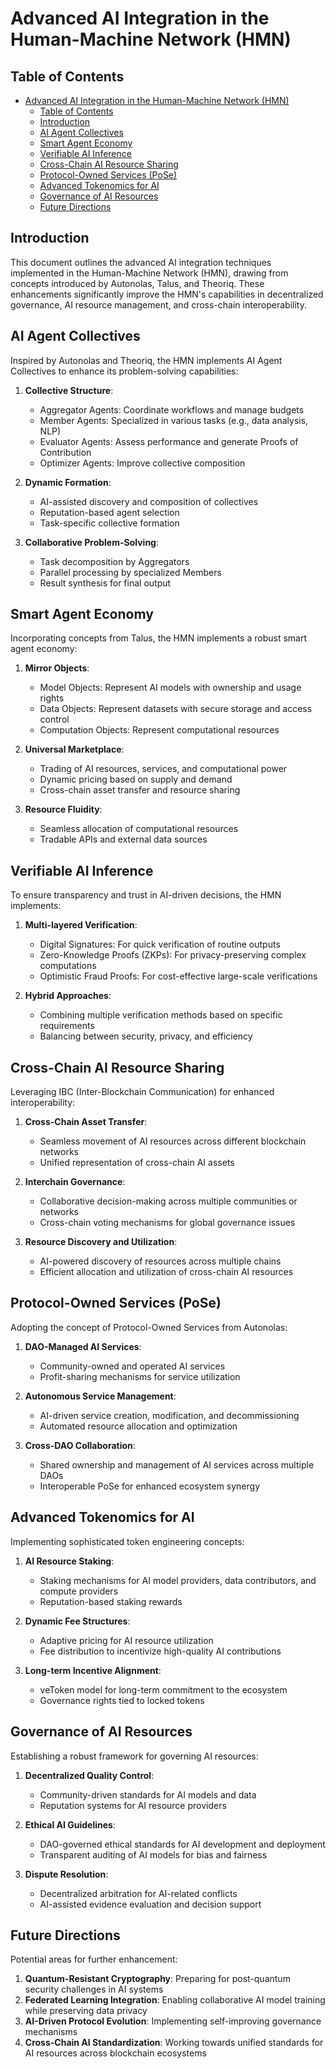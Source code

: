 # Advanced AI Integration in the Human-Machine Network (HMN)

## Table of Contents

- [Advanced AI Integration in the Human-Machine Network (HMN)](#advanced-ai-integration-in-the-human-machine-network-hmn)
  - [Table of Contents](#table-of-contents)
  - [Introduction](#introduction)
  - [AI Agent Collectives](#ai-agent-collectives)
  - [Smart Agent Economy](#smart-agent-economy)
  - [Verifiable AI Inference](#verifiable-ai-inference)
  - [Cross-Chain AI Resource Sharing](#cross-chain-ai-resource-sharing)
  - [Protocol-Owned Services (PoSe)](#protocol-owned-services-pose)
  - [Advanced Tokenomics for AI](#advanced-tokenomics-for-ai)
  - [Governance of AI Resources](#governance-of-ai-resources)
  - [Future Directions](#future-directions)

## Introduction

This document outlines the advanced AI integration techniques implemented in the Human-Machine Network (HMN), drawing
from concepts introduced by Autonolas, Talus, and Theoriq. These enhancements significantly improve the HMN's capabilities
in decentralized governance, AI resource management, and cross-chain interoperability.

## AI Agent Collectives

Inspired by Autonolas and Theoriq, the HMN implements AI Agent Collectives to enhance its problem-solving capabilities:

1. **Collective Structure**:

   - Aggregator Agents: Coordinate workflows and manage budgets
   - Member Agents: Specialized in various tasks (e.g., data analysis, NLP)
   - Evaluator Agents: Assess performance and generate Proofs of Contribution
   - Optimizer Agents: Improve collective composition

2. **Dynamic Formation**:

   - AI-assisted discovery and composition of collectives
   - Reputation-based agent selection
   - Task-specific collective formation

3. **Collaborative Problem-Solving**:
   - Task decomposition by Aggregators
   - Parallel processing by specialized Members
   - Result synthesis for final output

<!-- TODO: Create a diagram showing the structure of AI Agent Collectives, including different agent roles and their
 interactions -->

## Smart Agent Economy

Incorporating concepts from Talus, the HMN implements a robust smart agent economy:

1. **Mirror Objects**:

   - Model Objects: Represent AI models with ownership and usage rights
   - Data Objects: Represent datasets with secure storage and access control
   - Computation Objects: Represent computational resources

2. **Universal Marketplace**:

   - Trading of AI resources, services, and computational power
   - Dynamic pricing based on supply and demand
   - Cross-chain asset transfer and resource sharing

3. **Resource Fluidity**:
   - Seamless allocation of computational resources
   - Tradable APIs and external data sources

<!-- TODO: Design an infographic illustrating the components and flow of the Smart Agent Economy within the HMN -->

## Verifiable AI Inference

To ensure transparency and trust in AI-driven decisions, the HMN implements:

1. **Multi-layered Verification**:

   - Digital Signatures: For quick verification of routine outputs
   - Zero-Knowledge Proofs (ZKPs): For privacy-preserving complex computations
   - Optimistic Fraud Proofs: For cost-effective large-scale verifications

2. **Hybrid Approaches**:
   - Combining multiple verification methods based on specific requirements
   - Balancing between security, privacy, and efficiency

<!-- TODO: Create a flowchart showing the process of verifiable AI inference, including different verification methods -->

## Cross-Chain AI Resource Sharing

Leveraging IBC (Inter-Blockchain Communication) for enhanced interoperability:

1. **Cross-Chain Asset Transfer**:

   - Seamless movement of AI resources across different blockchain networks
   - Unified representation of cross-chain AI assets

2. **Interchain Governance**:

   - Collaborative decision-making across multiple communities or networks
   - Cross-chain voting mechanisms for global governance issues

3. **Resource Discovery and Utilization**:
   - AI-powered discovery of resources across multiple chains
   - Efficient allocation and utilization of cross-chain AI resources

<!-- TODO: Design a diagram showing how AI resources can be shared and utilized across different blockchain networks -->

## Protocol-Owned Services (PoSe)

Adopting the concept of Protocol-Owned Services from Autonolas:

1. **DAO-Managed AI Services**:

   - Community-owned and operated AI services
   - Profit-sharing mechanisms for service utilization

2. **Autonomous Service Management**:

   - AI-driven service creation, modification, and decommissioning
   - Automated resource allocation and optimization

3. **Cross-DAO Collaboration**:
   - Shared ownership and management of AI services across multiple DAOs
   - Interoperable PoSe for enhanced ecosystem synergy

<!-- TODO: Create a diagram illustrating the concept of Protocol-Owned Services and how they operate within the HMN -->

## Advanced Tokenomics for AI

Implementing sophisticated token engineering concepts:

1. **AI Resource Staking**:

   - Staking mechanisms for AI model providers, data contributors, and compute providers
   - Reputation-based staking rewards

2. **Dynamic Fee Structures**:

   - Adaptive pricing for AI resource utilization
   - Fee distribution to incentivize high-quality AI contributions

3. **Long-term Incentive Alignment**:
   - veToken model for long-term commitment to the ecosystem
   - Governance rights tied to locked tokens

<!-- TODO: Design an infographic showing the advanced tokenomics model for AI resources and services within the HMN -->

## Governance of AI Resources

Establishing a robust framework for governing AI resources:

1. **Decentralized Quality Control**:

   - Community-driven standards for AI models and data
   - Reputation systems for AI resource providers

2. **Ethical AI Guidelines**:

   - DAO-governed ethical standards for AI development and deployment
   - Transparent auditing of AI models for bias and fairness

3. **Dispute Resolution**:
   - Decentralized arbitration for AI-related conflicts
   - AI-assisted evidence evaluation and decision support

## Future Directions

Potential areas for further enhancement:

1. **Quantum-Resistant Cryptography**: Preparing for post-quantum security challenges in AI systems
2. **Federated Learning Integration**: Enabling collaborative AI model training while preserving data privacy
3. **AI-Driven Protocol Evolution**: Implementing self-improving governance mechanisms
4. **Cross-Chain AI Standardization**: Working towards unified standards for AI resources across blockchain ecosystems
